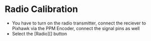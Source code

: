 # Radio Calibration
* You have to turn on the radio transmitter, connect the reciever to Pixhawk via the PPM Encoder, connect the signal pins as well
* Select the [Radio][] button 
